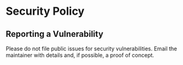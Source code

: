 # Security Policy

## Reporting a Vulnerability
Please do not file public issues for security vulnerabilities.
Email the maintainer with details and, if possible, a proof of concept.
